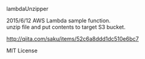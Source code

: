 lambdaUnzipper

2015/6/12 AWS Lambda sample function.  
unzip file and put contents to target S3 bucket.

http://qiita.com/saku/items/52c6a8ddd1dc510e6bc7

MIT License
